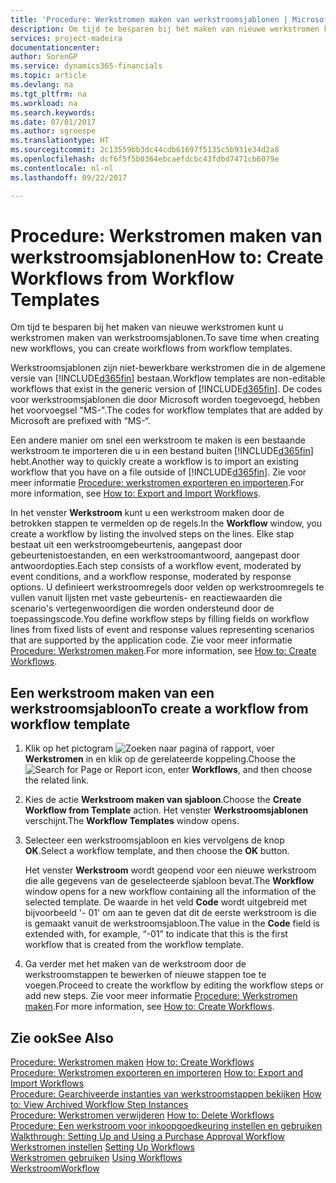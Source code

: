 ```yaml
---
title: 'Procedure: Werkstromen maken van werkstroomsjablonen | Microsoft Docs'
description: Om tijd te besparen bij het maken van nieuwe werkstromen kunt u werkstromen maken van werkstroomsjablonen.
services: project-madeira
documentationcenter: 
author: SorenGP
ms.service: dynamics365-financials
ms.topic: article
ms.devlang: na
ms.tgt_pltfrm: na
ms.workload: na
ms.search.keywords: 
ms.date: 07/01/2017
ms.author: sgroespe
ms.translationtype: HT
ms.sourcegitcommit: 2c13559bb3dc44cdb61697f5135c5b931e34d2a8
ms.openlocfilehash: dcf6f5f5b0364ebcaefdcbc43fdbd7471cb6079e
ms.contentlocale: nl-nl
ms.lasthandoff: 09/22/2017

---
```

# <a name="how-to-create-workflows-from-workflow-templates"></a><span data-ttu-id="3d23f-103">Procedure: Werkstromen maken van werkstroomsjablonen</span><span class="sxs-lookup"><span data-stu-id="3d23f-103">How to: Create Workflows from Workflow Templates</span></span>
<span data-ttu-id="3d23f-104">Om tijd te besparen bij het maken van nieuwe werkstromen kunt u werkstromen maken van werkstroomsjablonen.</span><span class="sxs-lookup"><span data-stu-id="3d23f-104">To save time when creating new workflows, you can create workflows from workflow templates.</span></span>  

 <span data-ttu-id="3d23f-105">Werkstroomsjablonen zijn niet-bewerkbare werkstromen die in de algemene versie van [!INCLUDE[d365fin](includes/d365fin_md.md)] bestaan.</span><span class="sxs-lookup"><span data-stu-id="3d23f-105">Workflow templates are non-editable workflows that exist in the generic version of [!INCLUDE[d365fin](includes/d365fin_md.md)].</span></span> <span data-ttu-id="3d23f-106">De codes voor werkstroomsjablonen die door Microsoft worden toegevoegd, hebben het voorvoegsel "MS-".</span><span class="sxs-lookup"><span data-stu-id="3d23f-106">The codes for workflow templates that are added by Microsoft are prefixed with “MS-“.</span></span>  

 <span data-ttu-id="3d23f-107">Een andere manier om snel een werkstroom te maken is een bestaande werkstroom te importeren die u in een bestand buiten [!INCLUDE[d365fin](includes/d365fin_md.md)] hebt.</span><span class="sxs-lookup"><span data-stu-id="3d23f-107">Another way to quickly create a workflow is to import an existing workflow that you have on a file outside of [!INCLUDE[d365fin](includes/d365fin_md.md)].</span></span> <span data-ttu-id="3d23f-108">Zie voor meer informatie [Procedure: werkstromen exporteren en importeren](across-how-to-export-and-import-workflows.md).</span><span class="sxs-lookup"><span data-stu-id="3d23f-108">For more information, see [How to: Export and Import Workflows](across-how-to-export-and-import-workflows.md).</span></span>  

<span data-ttu-id="3d23f-109">In het venster **Werkstroom** kunt u een werkstroom maken door de betrokken stappen te vermelden op de regels.</span><span class="sxs-lookup"><span data-stu-id="3d23f-109">In the **Workflow** window, you create a workflow by listing the involved steps on the lines.</span></span> <span data-ttu-id="3d23f-110">Elke stap bestaat uit een werkstroomgebeurtenis, aangepast door gebeurtenistoestanden, en een werkstroomantwoord, aangepast door antwoordopties.</span><span class="sxs-lookup"><span data-stu-id="3d23f-110">Each step consists of a workflow event, moderated by event conditions, and a workflow response, moderated by response options.</span></span> <span data-ttu-id="3d23f-111">U definieert werkstroomregels door velden op werkstroomregels te vullen vanuit lijsten met vaste gebeurtenis- en reactiewaarden die scenario's vertegenwoordigen die worden ondersteund door de toepassingscode.</span><span class="sxs-lookup"><span data-stu-id="3d23f-111">You define workflow steps by filling fields on workflow lines from fixed lists of event and response values representing scenarios that are supported by the application code.</span></span> <span data-ttu-id="3d23f-112">Zie voor meer informatie [Procedure: Werkstromen maken](across-how-to-create-workflows.md).</span><span class="sxs-lookup"><span data-stu-id="3d23f-112">For more information, see [How to: Create Workflows](across-how-to-create-workflows.md).</span></span>  

## <a name="to-create-a-workflow-from-workflow-template"></a><span data-ttu-id="3d23f-113">Een werkstroom maken van een werkstroomsjabloon</span><span class="sxs-lookup"><span data-stu-id="3d23f-113">To create a workflow from workflow template</span></span>  
1.  <span data-ttu-id="3d23f-114">Klik op het pictogram ![Zoeken naar pagina of rapport](media/ui-search/search_small.png "pictogram Zoeken naar pagina of rapport"), voer **Werkstromen** in en klik op de gerelateerde koppeling.</span><span class="sxs-lookup"><span data-stu-id="3d23f-114">Choose the ![Search for Page or Report](media/ui-search/search_small.png "Search for Page or Report icon") icon, enter **Workflows**, and then choose the related link.</span></span>  
2.  <span data-ttu-id="3d23f-115">Kies de actie **Werkstroom maken van sjabloon**.</span><span class="sxs-lookup"><span data-stu-id="3d23f-115">Choose the **Create Workflow from Template** action.</span></span> <span data-ttu-id="3d23f-116">Het venster **Werkstroomsjablonen** verschijnt.</span><span class="sxs-lookup"><span data-stu-id="3d23f-116">The **Workflow Templates** window opens.</span></span>  
3.  <span data-ttu-id="3d23f-117">Selecteer een werkstroomsjabloon en kies vervolgens de knop **OK**.</span><span class="sxs-lookup"><span data-stu-id="3d23f-117">Select a workflow template, and then choose the **OK** button.</span></span>  

     <span data-ttu-id="3d23f-118">Het venster **Werkstroom** wordt geopend voor een nieuwe werkstroom die alle gegevens van de geselecteerde sjabloon bevat.</span><span class="sxs-lookup"><span data-stu-id="3d23f-118">The **Workflow** window opens for a new workflow containing all the information of the selected template.</span></span> <span data-ttu-id="3d23f-119">De waarde in het veld **Code** wordt uitgebreid met bijvoorbeeld '- 01' om aan te geven dat dit de eerste werkstroom is die is gemaakt vanuit de werkstroomsjabloon.</span><span class="sxs-lookup"><span data-stu-id="3d23f-119">The value in the **Code** field is extended with, for example, “-01” to indicate that this is the first workflow that is created from the workflow template.</span></span>  
4.  <span data-ttu-id="3d23f-120">Ga verder met het maken van de werkstroom door de werkstroomstappen te bewerken of nieuwe stappen toe te voegen.</span><span class="sxs-lookup"><span data-stu-id="3d23f-120">Proceed to create the workflow by editing the workflow steps or add new steps.</span></span> <span data-ttu-id="3d23f-121">Zie voor meer informatie [Procedure: Werkstromen maken](across-how-to-create-workflows.md).</span><span class="sxs-lookup"><span data-stu-id="3d23f-121">For more information, see [How to: Create Workflows](across-how-to-create-workflows.md).</span></span>  

## <a name="see-also"></a><span data-ttu-id="3d23f-122">Zie ook</span><span class="sxs-lookup"><span data-stu-id="3d23f-122">See Also</span></span>  
 <span data-ttu-id="3d23f-123">[Procedure: Werkstromen maken](across-how-to-create-workflows.md) </span><span class="sxs-lookup"><span data-stu-id="3d23f-123">[How to: Create Workflows](across-how-to-create-workflows.md) </span></span>  
 <span data-ttu-id="3d23f-124">[Procedure: Werkstromen exporteren en importeren](across-how-to-export-and-import-workflows.md) </span><span class="sxs-lookup"><span data-stu-id="3d23f-124">[How to: Export and Import Workflows](across-how-to-export-and-import-workflows.md) </span></span>  
 <span data-ttu-id="3d23f-125">[Procedure: Gearchiveerde instanties van werkstroomstappen bekijken](across-how-to-view-archived-workflow-step-instances.md) </span><span class="sxs-lookup"><span data-stu-id="3d23f-125">[How to: View Archived Workflow Step Instances](across-how-to-view-archived-workflow-step-instances.md) </span></span>  
 <span data-ttu-id="3d23f-126">[Procedure: Werkstromen verwijderen](across-how-to-delete-workflows.md) </span><span class="sxs-lookup"><span data-stu-id="3d23f-126">[How to: Delete Workflows](across-how-to-delete-workflows.md) </span></span>  
 <span data-ttu-id="3d23f-127">[Procedure: Een werkstroom voor inkoopgoedkeuring instellen en gebruiken](walkthrough-setting-up-and-using-a-purchase-approval-workflow.md) </span><span class="sxs-lookup"><span data-stu-id="3d23f-127">[Walkthrough: Setting Up and Using a Purchase Approval Workflow](walkthrough-setting-up-and-using-a-purchase-approval-workflow.md) </span></span>  
 <span data-ttu-id="3d23f-128">[Werkstromen instellen](across-set-up-workflows.md) </span><span class="sxs-lookup"><span data-stu-id="3d23f-128">[Setting Up Workflows](across-set-up-workflows.md) </span></span>  
 <span data-ttu-id="3d23f-129">[Werkstromen gebruiken](across-use-workflows.md) </span><span class="sxs-lookup"><span data-stu-id="3d23f-129">[Using Workflows](across-use-workflows.md) </span></span>  
 [<span data-ttu-id="3d23f-130">Werkstroom</span><span class="sxs-lookup"><span data-stu-id="3d23f-130">Workflow</span></span>](across-workflow.md)   

